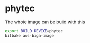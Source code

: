 # phytec

The whole image can be build with this
```bash
export BUILD_DEVICE=phytec
bitbake aws-biga-image
```
